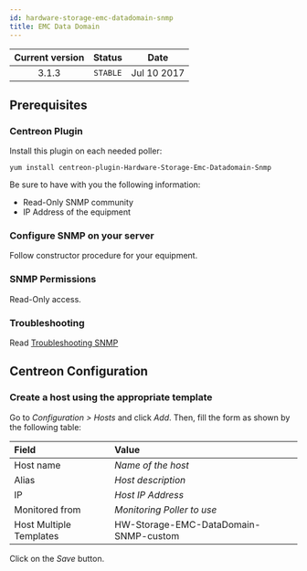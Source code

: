 ```yaml
---
id: hardware-storage-emc-datadomain-snmp
title: EMC Data Domain
---
```


| Current version | Status | Date |
| :-: | :-: | :-: |
| 3.1.3 | `STABLE` | Jul 10 2017 |

## Prerequisites

### Centreon Plugin

Install this plugin on each needed poller:

``` shell
yum install centreon-plugin-Hardware-Storage-Emc-Datadomain-Snmp
```

Be sure to have with you the following information:

  - Read-Only SNMP community
  - IP Address of the equipment

### Configure SNMP on your server

Follow constructor procedure for your equipment.

### SNMP Permissions

Read-Only access.

### Troubleshooting

Read [Troubleshooting SNMP](http://documentation.centreon.com/docs/centreon-plugins/en/latest/user/guide.html#snmp)

## Centreon Configuration

### Create a host using the appropriate template

Go to *Configuration \> Hosts* and click *Add*. Then, fill the form as shown by the following table:

| Field                   | Value                                 |
| :---------------------- | :------------------------------------ |
| Host name               | *Name of the host*                    |
| Alias                   | *Host description*                    |
| IP                      | *Host IP Address*                     |
| Monitored from          | *Monitoring Poller to use*            |
| Host Multiple Templates | HW-Storage-EMC-DataDomain-SNMP-custom |

Click on the *Save* button.


